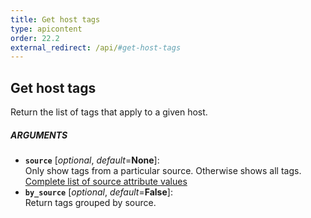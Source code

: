 ```yaml
---
title: Get host tags
type: apicontent
order: 22.2
external_redirect: /api/#get-host-tags
---
```


## Get host tags
Return the list of tags that apply to a given host.

##### ARGUMENTS
* **`source`** [*optional*, *default*=**None**]:  
    Only show tags from a particular source. Otherwise shows all tags.  
    [Complete list of source attribute values][1]
* **`by_source`** [*optional*, *default*=**False**]:  
   Return tags grouped by source.

[1]: /integrations/faq/list-of-api-source-attribute-value
